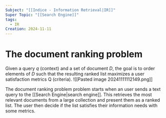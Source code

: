 ```yaml
---
Subject: "[[Indice - Information Retrieval|IR]]"
Super Topic: "[[Search Engine]]"
tags:
  - IR
Creation: 2024-11-11
---
```

# The document ranking problem

Given a query $q$ (context) and a set of document $D$, the goal is to order elements of $D$ such that the resulting ranked list maximizes a user satisfaction metrics Q (criteria).
![[Pasted image 20241111112149.png]]

The document ranking problem problem starts when an user sends a text query to the [[Search Engine|search engine]]. This retrieves the most relevant documents from a large collection and present them as a ranked list. 
The user then decide if the list satisfies their information needs with some metrics.

